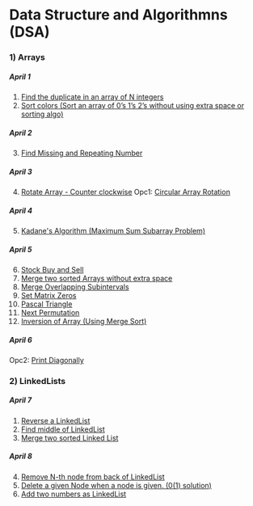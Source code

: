 # Data Structure and Algorithmns (DSA)
### 1) Arrays
##### April 1
1. [Find the duplicate in an array of N integers](https://github.com/Rani-dha/DSA/tree/master/1%20Arrays/1%20Find%20the%20Duplicate%20number)
2. [Sort colors (Sort an array of 0’s 1’s 2’s without using extra space or sorting algo)](https://github.com/Rani-dha/DSA/tree/master/1%20Arrays/2%20Sort%20colors)

##### April 2
3. [Find Missing and Repeating Number](https://github.com/Rani-dha/DSA/tree/master/1%20Arrays/3%20Find%20Missing%20and%20Repeating)

##### April 3
4. [Rotate Array - Counter clockwise](https://github.com/Rani-dha/DSA/tree/master/1%20Arrays/4%20Rotate%20Array%20counter-clockwise)
Opc1: [Circular Array Rotation](https://github.com/Rani-dha/DSA/tree/master/1%20Arrays/5%20Circular%20Array%20Rotation)

##### April 4
5. [Kadane's Algorithm (Maximum Sum Subarray Problem)](https://github.com/Rani-dha/DSA/tree/master/1%20Arrays/6%20Kadane's%20Algorithm)

##### April 5
6. [Stock Buy and Sell]()
7. [Merge two sorted Arrays without extra space]()
8. [Merge Overlapping Subintervals]()
9. [Set Matrix Zeros]()
10. [Pascal Triangle]()
11. [Next Permutation]()
12. [Inversion of Array (Using Merge Sort)]()

##### April 6
Opc2: [Print Diagonally](https://github.com/Rani-dha/DSA/tree/master/1%20Arrays/opc2%20Print%20Diagonally%20Matrix)

### 2) LinkedLists
##### April 7
1. [Reverse a LinkedList](https://github.com/Rani-dha/DSA/tree/master/2%20LinkedList/1%20Reverse%20%20a%20LinkedList)
2. [Find middle of LinkedList]()
3. [Merge two sorted Linked List](https://github.com/Rani-dha/DSA/tree/master/2%20LinkedList/3%20Merge%20two%20sorted%20LinkedList)

##### April 8
4. [Remove N-th node from back of LinkedList]()
5. [Delete a given Node when a node is given. (0(1) solution)]()
6. [Add two numbers as LinkedList]()

